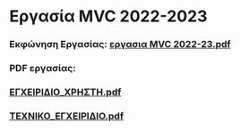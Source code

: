 # Εργασία MVC 2022-2023

### Εκφώνηση Εργασίας: [εργασια MVC 2022-23.pdf](https://github.com/apostolouagg/MVC/files/14550420/MVC.2022-23.pdf)

### PDF εργασίας:
### [ΕΓΧΕΙΡΙΔΙΟ_ΧΡΗΣΤΗ.pdf](https://github.com/apostolouagg/MVC/files/14550422/_.pdf) 
### [ΤΕΧΝΙΚΟ_ΕΓΧΕΙΡΙΔΙΟ.pdf](https://github.com/apostolouagg/MVC/files/14550423/_.pdf)
